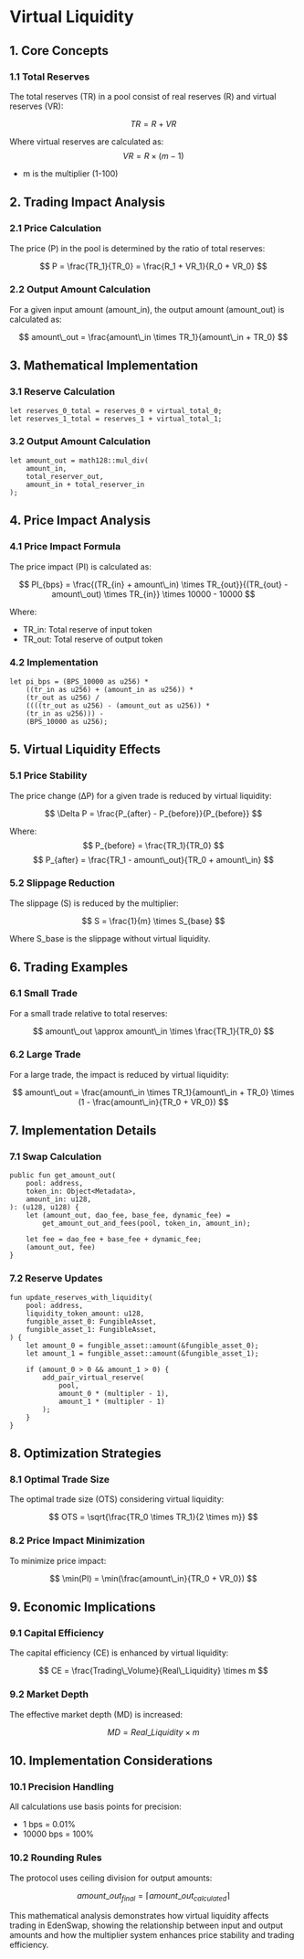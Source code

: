 # Virtual Liquidity

## 1. Core Concepts

### 1.1 Total Reserves
The total reserves (TR) in a pool consist of real reserves (R) and virtual reserves (VR):

$$ TR = R + VR $$

Where virtual reserves are calculated as:
$$ VR = R \times (m - 1) $$
- m is the multiplier (1-100)

## 2. Trading Impact Analysis

### 2.1 Price Calculation
The price (P) in the pool is determined by the ratio of total reserves:

$$ P = \frac{TR_1}{TR_0} = \frac{R_1 + VR_1}{R_0 + VR_0} $$

### 2.2 Output Amount Calculation
For a given input amount (amount_in), the output amount (amount_out) is calculated as:

$$ amount\_out = \frac{amount\_in \times TR_1}{amount\_in + TR_0} $$

## 3. Mathematical Implementation

### 3.1 Reserve Calculation
```move
let reserves_0_total = reserves_0 + virtual_total_0;
let reserves_1_total = reserves_1 + virtual_total_1;
```

### 3.2 Output Amount Calculation
```move
let amount_out = math128::mul_div(
    amount_in, 
    total_reserver_out, 
    amount_in + total_reserver_in
);
```

## 4. Price Impact Analysis

### 4.1 Price Impact Formula
The price impact (PI) is calculated as:

$$ PI_{bps} = \frac{(TR_{in} + amount\_in) \times TR_{out}}{(TR_{out} - amount\_out) \times TR_{in}} \times 10000 - 10000 $$

Where:
- TR_in: Total reserve of input token
- TR_out: Total reserve of output token

### 4.2 Implementation
```move
let pi_bps = (BPS_10000 as u256) * 
    ((tr_in as u256) + (amount_in as u256)) * 
    (tr_out as u256) / 
    ((((tr_out as u256) - (amount_out as u256)) * 
    (tr_in as u256))) - 
    (BPS_10000 as u256);
```

## 5. Virtual Liquidity Effects

### 5.1 Price Stability
The price change (ΔP) for a given trade is reduced by virtual liquidity:

$$ \Delta P = \frac{P_{after} - P_{before}}{P_{before}} $$

Where:
$$ P_{before} = \frac{TR_1}{TR_0} $$
$$ P_{after} = \frac{TR_1 - amount\_out}{TR_0 + amount\_in} $$

### 5.2 Slippage Reduction
The slippage (S) is reduced by the multiplier:

$$ S = \frac{1}{m} \times S_{base} $$

Where S_base is the slippage without virtual liquidity.

## 6. Trading Examples

### 6.1 Small Trade
For a small trade relative to total reserves:

$$ amount\_out \approx amount\_in \times \frac{TR_1}{TR_0} $$

### 6.2 Large Trade
For a large trade, the impact is reduced by virtual liquidity:

$$ amount\_out = \frac{amount\_in \times TR_1}{amount\_in + TR_0} \times (1 - \frac{amount\_in}{TR_0 + VR_0}) $$

## 7. Implementation Details

### 7.1 Swap Calculation
```move
public fun get_amount_out(
    pool: address,
    token_in: Object<Metadata>,
    amount_in: u128,
): (u128, u128) {
    let (amount_out, dao_fee, base_fee, dynamic_fee) = 
        get_amount_out_and_fees(pool, token_in, amount_in);
    
    let fee = dao_fee + base_fee + dynamic_fee;
    (amount_out, fee)
}
```

### 7.2 Reserve Updates
```move
fun update_reserves_with_liquidity(
    pool: address,
    liquidity_token_amount: u128,
    fungible_asset_0: FungibleAsset,
    fungible_asset_1: FungibleAsset,
) {
    let amount_0 = fungible_asset::amount(&fungible_asset_0);
    let amount_1 = fungible_asset::amount(&fungible_asset_1);
    
    if (amount_0 > 0 && amount_1 > 0) {
        add_pair_virtual_reserve(
            pool, 
            amount_0 * (multipler - 1), 
            amount_1 * (multipler - 1)
        );
    }
}
```

## 8. Optimization Strategies

### 8.1 Optimal Trade Size
The optimal trade size (OTS) considering virtual liquidity:

$$ OTS = \sqrt{\frac{TR_0 \times TR_1}{2 \times m}} $$

### 8.2 Price Impact Minimization
To minimize price impact:

$$ \min(PI) = \min(\frac{amount\_in}{TR_0 + VR_0}) $$

## 9. Economic Implications

### 9.1 Capital Efficiency
The capital efficiency (CE) is enhanced by virtual liquidity:

$$ CE = \frac{Trading\_Volume}{Real\_Liquidity} \times m $$

### 9.2 Market Depth
The effective market depth (MD) is increased:

$$ MD = Real\_Liquidity \times m $$

## 10. Implementation Considerations

### 10.1 Precision Handling
All calculations use basis points for precision:
- 1 bps = 0.01%
- 10000 bps = 100%

### 10.2 Rounding Rules
The protocol uses ceiling division for output amounts:

$$ amount\_out_{final} = \lceil amount\_out_{calculated} \rceil $$

This mathematical analysis demonstrates how virtual liquidity affects trading in EdenSwap, showing the relationship between input and output amounts and how the multiplier system enhances price stability and trading efficiency.
